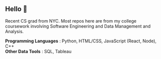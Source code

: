 ## Hello 👋
Recent CS grad from NYC. Most repos here are from my college coursework involving Software Engineering and Data Management and Analysis. 

**Programming Languages** : Python, HTML/CSS, JavaScript (React, Node), C++ <br>
**Other Data Tools** : SQL, Tableau
 


<!--
**rumashie/rumashie** is a ✨ _special_ ✨ repository because its `README.md` (this file) appears on your GitHub profile.

Here are some ideas to get you started:

- 🔭 I’m currently working on ...
- 🌱 I’m currently learning ...
- 👯 I’m looking to collaborate on ...
- 🤔 I’m looking for help with ...
- 💬 Ask me about ...
- 📫 How to reach me: ...
- 😄 Pronouns: ...
- ⚡ Fun fact: ...
-->


